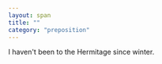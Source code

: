```yaml
---
layout: span
title: ""
category: "preposition"
---
```

<span class="rules"><p>I haven't been to the Hermitage since winter.</p></span>